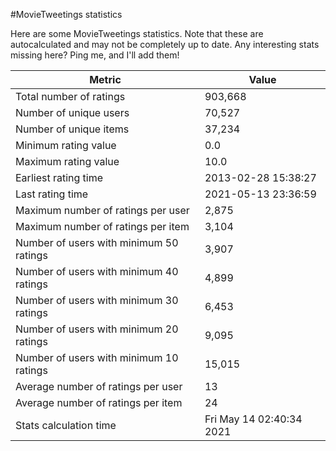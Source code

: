 #MovieTweetings statistics

Here are some MovieTweetings statistics. Note that these are autocalculated and may not be completely up to date. Any interesting stats missing here? Ping me, and I'll add them!

Metric | Value
--- | ---
Total number of ratings                 | 903,668
Number of unique users                  | 70,527
Number of unique items                  | 37,234
Minimum rating value                    | 0.0
Maximum rating value                    | 10.0
Earliest rating time                    | 2013-02-28 15:38:27
Last rating time                        | 2021-05-13 23:36:59
Maximum number of ratings per user      | 2,875
Maximum number of ratings per item      | 3,104
Number of users with minimum 50 ratings | 3,907
Number of users with minimum 40 ratings | 4,899
Number of users with minimum 30 ratings | 6,453
Number of users with minimum 20 ratings | 9,095
Number of users with minimum 10 ratings | 15,015
Average number of ratings per user      | 13
Average number of ratings per item      | 24
Stats calculation time                  | Fri May 14 02:40:34 2021

